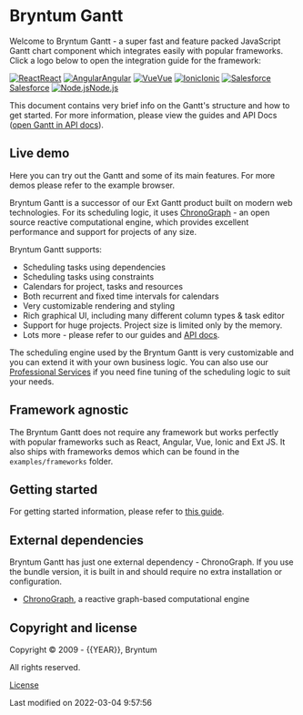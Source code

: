 [//]: # (Links in this document only works when viewed in the documentation browser, surf to ./docs)

# Bryntum Gantt

Welcome to Bryntum Gantt - a super fast and feature packed JavaScript Gantt chart component which integrates easily with
popular frameworks. Click a logo below to open the integration guide for the framework:

<div class="framework-logos">
<a href="#Gantt/guides/integration/react/guide.md"><img src="Core/logo/react.svg" alt="React"><span>React</span></a>
<a href="#Gantt/guides/integration/angular/guide.md"><img src="Core/logo/angular.svg" alt="Angular"><span>Angular</span></a>
<a href="#Gantt/guides/integration/vue/guide.md"><img src="Core/logo/vue.svg" alt="Vue"><span>Vue</span></a>
<a href="#Gantt/guides/integration/ionic.md"><img src="Core/logo/ionic.svg" alt="Ionic"><span>Ionic</span></a>
<a href="#Gantt/guides/integration/salesforce/readme.md"><img src="Core/logo/salesforce.svg" alt="Salesforce"><span>Salesforce</span></a>
<a href="#Gantt/guides/integration/nodejs.md"><img src="Core/logo/nodejs.svg" alt="Node.js"><span>Node.js</span></a>
</div>

This document contains very brief info on the Gantt's structure and how to get started. For more information, please
view the guides and API Docs ([open Gantt in API docs](#Gantt/view/Gantt)).

## Live demo

Here you can try out the Gantt and some of its main features. For more demos please refer to the example browser.

<div class="external-example" data-file="Gantt/guides/readme/replaceimage.js"></div>

Bryntum Gantt is a successor of our Ext Gantt product built on modern web technologies. For its scheduling logic, it
uses [ChronoGraph](https://github.com/bryntum/chronograph) - an open source reactive computational engine, which
provides excellent performance and support for projects of any size.

Bryntum Gantt supports:

* Scheduling tasks using dependencies
* Scheduling tasks using constraints
* Calendars for project, tasks and resources
* Both recurrent and fixed time intervals for calendars
* Very customizable rendering and styling
* Rich graphical UI, including many different column types & task editor
* Support for huge projects. Project size is limited only by the memory.
* Lots more - please refer to our guides and [API docs](#Gantt/view/Gantt).

The scheduling engine used by the Bryntum Gantt is very customizable and you can extend it with your own business logic.
You can also use our
[Professional Services](https://bryntum.com/services/) if you need fine tuning of the scheduling logic to suit your
needs.

## Framework agnostic

The Bryntum Gantt does not require any framework but works perfectly with popular frameworks such as React, Angular,
Vue, Ionic and Ext JS. It also ships with frameworks demos which can be found in the `examples/frameworks` folder.

## Getting started

For getting started information, please refer to [this guide](#Gantt/guides/getting_started.md).

## External dependencies

Bryntum Gantt has just one external dependency - ChronoGraph. If you use the bundle version, it is built in and should
require no extra installation or configuration.

* [ChronoGraph](https://github.com/bryntum/chronograph), a reactive graph-based computational engine

## Copyright and license

Copyright © 2009 - {{YEAR}}, Bryntum

All rights reserved.

[License](https://www.bryntum.com/products/gantt/license/)



<p class="last-modified">Last modified on 2022-03-04 9:57:56</p>
